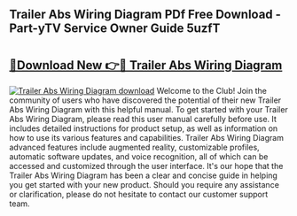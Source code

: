 ## Trailer Abs Wiring Diagram PDf Free Download - Part-yTV Service Owner Guide 5uzfT

# <h2><a href="http://dfnacf.blite.top/?on=Trailer+Abs+Wiring+Diagram">🔗Download New 👉🔴 Trailer Abs Wiring Diagram</a></h2>

[![Trailer Abs Wiring Diagram download](https://i.imgur.com/lujVjoI.png)](http://dfnacf.blite.top/?on=Trailer+Abs+Wiring+Diagram)
Welcome to the Club! Join the community of users who have discovered the potential of their new Trailer Abs Wiring Diagram with this helpful manual. To get started with your Trailer Abs Wiring Diagram, please read this user manual carefully before use. It includes detailed instructions for product setup, as well as information on how to use its various features and capabilities. Trailer Abs Wiring Diagram advanced features include augmented reality, customizable profiles, automatic software updates, and voice recognition, all of which can be accessed and customized through the user interface. It's our hope that the Trailer Abs Wiring Diagram has been a clear and concise guide in helping you get started with your new product. Should you require any assistance or clarification, please do not hesitate to contact our customer support team.
